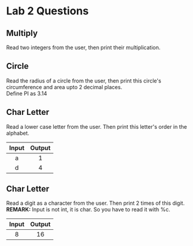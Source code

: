 # Lab 2 Questions

## Multiply
Read two integers from the user, then print their multiplication.

## Circle
Read the radius of a circle from the user, then print this circle's circumference and area upto 2 decimal places.  
Define PI as 3.14

## Char Letter
Read a lower case letter from the user. Then print this letter's order in the alphabet.

| Input | Output |
|:-----:|:------:|
|   a   |    1   |
|   d   |    4   |

## Char Letter
Read a digit as a character from the user. Then print 2 times of this digit.  
**REMARK:** Input is not int, it is char. So you have to read it with %c.

| Input | Output |
|:-----:|:------:|
|   8   |   16   |
